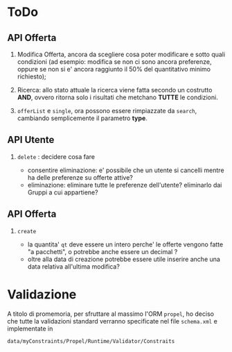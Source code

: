 ToDo
=====

API Offerta
-----------

1. Modifica Offerta, ancora da scegliere cosa poter modificare e sotto quali condizioni (ad esempio: modifica se non ci sono ancora preferenze, oppure se non si e' ancora raggiunto il 50% del quantitativo minimo richiesto);

2. Ricerca: allo stato attuale la ricerca viene fatta secondo un costrutto **AND**, ovvero ritorna solo i risultati che metchano **TUTTE** le condizioni.

3. `offerList` e `single`, ora possono essere rimpiazzate da `search`, cambiando semplicemente il parametro **type**.


API Utente
-----------

1. `delete` : decidere cosa fare

    - consentire eliminazione: e' possibile che un utente si cancelli mentre ha delle preferenze su offerte attive?
    - eliminazione: eliminare tutte le preferenze dell'utente? eliminarlo dai Gruppi a cui appartiene?


API Offerta
------------

1. `create` 
 
    - la quantita' `qt` deve essere un intero perche' le offerte vengono fatte "a pacchetti", o potrebbe anche essere un decimal ?
    - oltre alla data di creazione potrebbe essere utile inserire anche una data relativa all'ultima modifica? 


Validazione
===========
A titolo di promemoria, per sfruttare al massimo l'ORM `propel`, ho deciso che tutte la validazioni standard verranno specificate nel file `schema.xml` e implementate in
````
data/myConstraints/Propel/Runtime/Validator/Constraits
````
